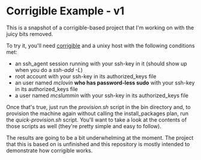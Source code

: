 Corrigible Example - v1
=======================

This is a snapshot of a corrigible-based project that I'm working on with the juicy bits removed.

To try it, you'll need [corrigible](https://github.com/FredAtLandMetrics/corrigible) and a unixy host with the following conditions met:

* an ssh_agent session running with your ssh-key in it (should show up when you do a *ssh-add -L*)
* root account with your ssh-key in its authorized_keys file
* an user named *mclovin* **who has password-less sudo** with your ssh-key in its authorized_keys file
* a user named *mcslummin*  with your ssh-key in its authorized_keys file

Once that's true, just run the *provision.sh* script in the bin directory and, to provision the machine again without calling the install_packages plan, run the *quick-provision.sh* script. You'll want to take a look at the contents of those scripts as well (they're pretty simple and easy to follow).

The results are going to be a bit underwhelming at the moment. The project that this is based on is unfinished and this repository is mostly intended to demonstrate how corrigible works.

